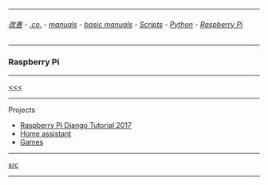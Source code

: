 
---

###### [改善](https://github.com/ttltrk/0C/blob/master/README.MD) - [.co.](https://github.com/ttltrk/PRG/blob/master/CODING.MD) - [manuals](https://github.com/ttltrk/PRG/blob/master/MAN.MD) - [basic manuals](https://github.com/ttltrk/PRG/blob/master/MANUALS.MD) - [Scripts](https://github.com/ttltrk/PRG/blob/master/PY/DOC/SC/SC.MD) - [Python](https://github.com/ttltrk/PRG/blob/master/PY/DOC/OPYM/OPYM.MD) - [Raspberry Pi]()

---

### Raspberry Pi

---

[<<<](https://github.com/ttltrk/ELSE/blob/master/BMOS/BMOS.MD)

---

Projects

* [Raspberry Pi Django Tutorial 2017](http://raspberrypituts.com/raspberry-pi-django-tutorial-2017/)
* [Home assistant](https://home-assistant.io/)
* [Games](https://www.raspberrypi.org/magpi-issues/Essentials_Games_v1.pdf)

---

[src]()

---
